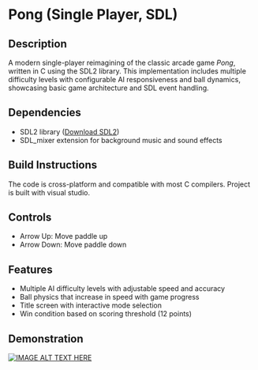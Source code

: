# Pong (Single Player, SDL)

## Description
A modern single-player reimagining of the classic arcade game *Pong*, written in C using the SDL2 library. This implementation includes multiple difficulty levels with configurable AI responsiveness and ball dynamics, showcasing basic game architecture and SDL event handling.

## Dependencies

* SDL2 library ([Download SDL2](https://github.com/libsdl-org/SDL/releases/tag/release-2.30.1))
* SDL\_mixer extension for background music and sound effects

## Build Instructions
The code is cross-platform and compatible with most C compilers. Project is built with visual studio.

## Controls

* Arrow Up: Move paddle up
* Arrow Down: Move paddle down

## Features

* Multiple AI difficulty levels with adjustable speed and accuracy
* Ball physics that increase in speed with game progress
* Title screen with interactive mode selection
* Win condition based on scoring threshold (12 points)

## Demonstration

[![IMAGE ALT TEXT HERE](https://img.youtube.com/vi/S7dDnmHAeqk/0.jpg)](https://www.youtube.com/watch?v=S7dDnmHAeqk)
